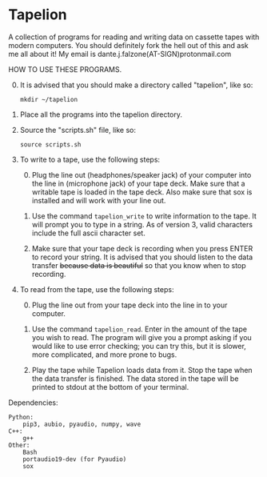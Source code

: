 # Tapelion
A collection of programs for reading and writing data on cassette tapes with modern computers.
You should definitely fork the hell out of this and ask me all about it! My email is
dante.j.falzone(AT-SIGN)protonmail.com

HOW TO USE THESE PROGRAMS.

0. It is advised that you should make a directory called "tapelion", like so:

    `mkdir ~/tapelion`

1. Place all the programs into the tapelion directory.

2. Source the "scripts.sh" file, like so:

    `source scripts.sh`

3. To write to a tape, use the following steps:

    0. Plug the line out (headphones/speaker jack) of your computer into the line in (microphone jack)
    of your tape deck. Make sure that a writable tape is loaded in the tape deck. Also make sure that
    sox is installed and will work with your line out.
    
    1. Use the command `tapelion_write` to write information to the tape. It will prompt you to type in
    a string. As of version 3, valid characters include the full ascii character set.
    
    2. Make sure that your tape deck is recording when you press ENTER to record your string. It is advised
    that you should listen to the data transfer ~~because data is beautiful~~ so that you know when to
    stop recording.

4. To read from the tape, use the following steps:

    0. Plug the line out from your tape deck into the line in to your computer.
    
    1. Use the command `tapelion_read`. Enter in the amount of the tape you wish to read. The program will
    give you a prompt asking if you would like to use error checking; you can try this, but it is slower,
    more complicated, and more prone to bugs.
    
    2. Play the tape while Tapelion loads data from it. Stop the tape when the data transfer is finished.
    The data stored in the tape will be printed to stdout at the bottom of your terminal.


Dependencies:

    Python:
        pip3, aubio, pyaudio, numpy, wave
    C++:
        g++
    Other:
        Bash
        portaudio19-dev (for Pyaudio)
        sox
